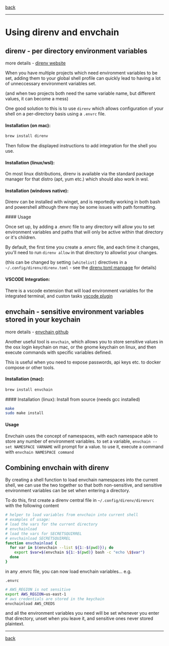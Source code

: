 [back](../README.md)

---
# Using direnv and envchain

## direnv - per directory environment variables
more details - [direnv website](https://direnv.net)

When you have multiple projects which need environment variables to be set, adding them to your global shell profile can quickly lead to having a lot of unneccessary environment variables set.

(and when two projects both need the same variable name, but different values, it can become a mess)

One good solution to this is to use `direnv` which allows configuration of your shell on a per-directory basis using a `.envrc` file.


#### Installation (on mac):
```bash
brew install direnv
```
Then follow the displayed instructions to add integration for the shell you use.


#### Installation (linux/wsl):
On most linux distributions, direnv is available via the standard package manager for that distro (apt, yum etc.) which should also work in wsl.

#### Installation (windows native):
Direnv can be installed with winget, and is reportedly working in both bash and powershell although there may be some issues with path formatting.

#### Usage

Once set up, by adding a .envrc file to any directory will allow you to set environment variables and paths that will only be active within that directory or it's children.

By default, the first time you create a .envrc file, and each time it changes, you'll need to run `direnv allow` in that directory to allowlist your changes.

(this can be changed by setting `[whitelist]` directives in a `~/.config/direnv/direnv.toml` - see the [direnv.toml manpage](https://direnv.net/man/direnv.toml.1.html) for details)

#### VSCODE Integration:
There is a vscode extension that will load environment variables for the integrated terminal, and custon tasks [vscode plugin](https://marketplace.visualstudio.com/items?itemName=mkhl.direnv)

## envchain - sensitive environment variables stored in your keychain
more details - [envchain github](https://github.com/znz/envchain)

Another useful tool is `envchain`, which allows you to store sensitive values in the osx login keychain on mac, or the gnome keychain on linux, and then execute commands with specific variables defined.

This is useful when you need to expose passwords, api keys etc. to docker compose or other tools.

#### Installation (mac):
```bash
brew install envchain
```

#### Installation (linux):
Install from source (needs gcc installed)
```bash
make
sudo make install
```

#### Usage

Envchain uses the concept of namespaces, with each namespace able to store any number of environment variables.
to set a variable, `envchain --set NAMESPACE VARNAME` will prompt for a value.
to use it, execute a command with `envchain NAMESPACE command`

## Combining envchain with direnv
By creating a shell function to load envchain namespaces into the current shell, we can use the two together so that both non-sensitive, and sensitive environment variables can
be set when entering a directory.

To do this, first create a direnv central file in `~/.config/direnv/direnvrc` with the following content
```bash
# helper to load variables from envchain into current shell
# examples of usage:
# load the vars for the current directory
# envchainload
# load the vars for SECRETSQUIRREL
# envchainload SECRETSQUIRREL
function envchainload {
  for var in $(envchain --list ${1:-$(pwd)}); do
    export $var=$(envchain ${1:-$(pwd)} bash -c "echo \$$var")
  done
}
```

in any .envrc file, you can now load envchain variables... e.g.

`.envrc`
```bash
# AWS_REGION is not sensitive
export AWS_REGION=us-east-1
# aws credentials are stored in the keychain
envchainload AWS_CREDS
```

and all the environment variables you need will be set whenever you enter that directory, unset when you leave it, and sensitive ones never stored plaintext.

---
[back](../README.md)
